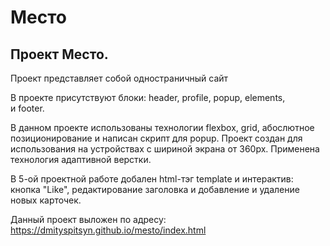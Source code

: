 # Mесто

## Проект Место.

Проект представляет собой одностраничный сайт  

В проекте присутствуют блоки: header, profile, popup, elements,  
и footer.

В данном проекте использованы технологии flexbox, grid, абослютное позиционирование и написан скрипт для popup. Проект создан для использования на устройствах с шириной экрана от 360px. Применена технология адаптивной верстки.

В 5-ой проектной работе добален html-тэг template и интерактив: кнопка "Like", редактирование заголовка и добавление и удаление новых карточек.

Данный проект выложен по адресу: https://dmityspitsyn.github.io/mesto/index.html